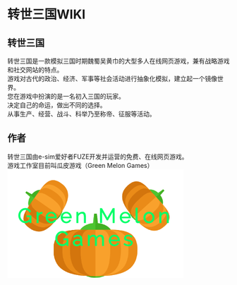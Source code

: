 # 转世三国WIKI

## 转世三国
转世三国是一款模拟三国时期魏蜀吴黄巾的大型多人在线网页游戏，兼有战略游戏和社交网站的特点。  
游戏对古代的政治、经济、军事等社会活动进行抽象化模拟，建立起一个镜像世界。  
您在游戏中扮演的是一名初入三国的玩家。  
决定自己的命运，做出不同的选择。  
从事生产、经营、战斗、科举乃至称帝、征服等活动。  

## 作者
转世三国由e-sim爱好者FUZE开发并运营的免费、在线网页游戏。  
游戏工作室目前叫瓜皮游戏（Green Melon Games）  
![公司logo](pages/uploads/images/companyLogo.png)

